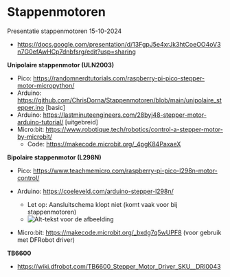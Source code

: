 # Stappenmotoren
Presentatie stappenmotoren 15-10-2024  
+ https://docs.google.com/presentation/d/13FgpJ5e4xrJk3htCoeOO4oV3n7G0efAwHCp7dnbfsrg/edit?usp=sharing

  
**Unipolaire stappenmotor (ULN2003)**   
+ Pico: https://randomnerdtutorials.com/raspberry-pi-pico-stepper-motor-micropython/  
+ Arduino: https://github.com/ChrisDorna/Stappenmotoren/blob/main/unipolaire_stepper.ino [basic]  
+ Arduino: https://lastminuteengineers.com/28byj48-stepper-motor-arduino-tutorial/ [uitgebreid]  
+ Micro:bit: https://www.robotique.tech/robotics/control-a-stepper-motor-by-microbit/  
    + Code: https://makecode.microbit.org/_4pgK84PaxaeX  

**Bipolaire stappenmotor (L298N)**  
+ Pico: https://www.teachmemicro.com/raspberry-pi-pico-l298n-motor-control/  
+ Arduino: https://coeleveld.com/arduino-stepper-l298n/
    + Let op: Aansluitschema klopt niet (komt vaak voor bij stappenmotoren)
    + ![Alt-tekst voor de afbeelding](URL-van-de-afbeelding)
   
+ Micro:bit: https://makecode.microbit.org/_bxdg7q5wUPF8 (voor gebruik met DFRobot driver) 

**TB6600**  
+ https://wiki.dfrobot.com/TB6600_Stepper_Motor_Driver_SKU__DRI0043
